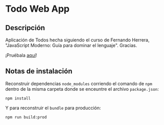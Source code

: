 # Todo Web App

## Descripción

Aplicación de Todos hecha siguiendo el curso de Fernando Herrera, "JavaScript Moderno: Guía para dominar el lenguaje". Gracias.

¡Pruébala [aquí](http://castlop.github.io/todo_web)!



## Notas de instalación

Reconstruir dependencias `node_modules` corriendo el comando de `npm` dentro de la misma carpeta donde se enceuntre el archivo `package.json`:
```
npm install
```

Y para reconstruir el `bundle` para producción:
```
npm run build:prod
```